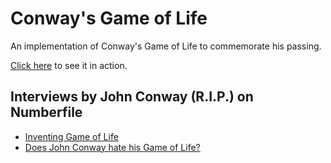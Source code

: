 # Conway's Game of Life
An implementation of Conway's Game of Life to commemorate his passing.

[Click here](/game-of-life/) to see it in action.

## Interviews by John Conway (R.I.P.) on Numberfile
* [Inventing Game of Life](https://www.youtube.com/watch?v=R9Plq-D1gEk)
* [Does John Conway hate his Game of Life?](https://www.youtube.com/watch?v=E8kUJL04ELA)
